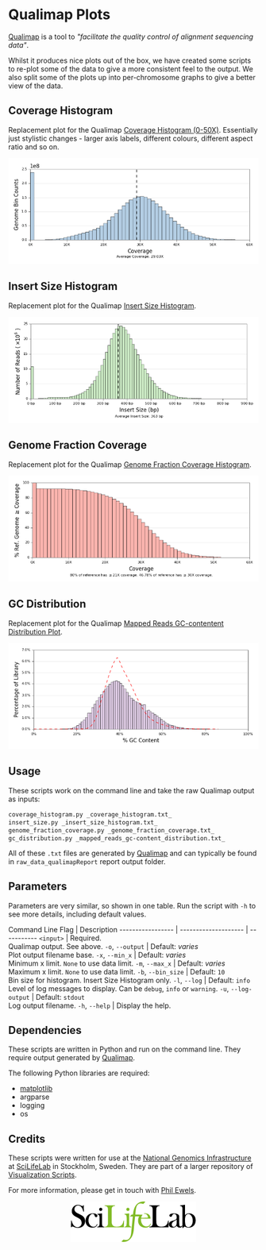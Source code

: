 # Qualimap Plots

[Qualimap](http://qualimap.bioinfo.cipf.es/) is a tool to
_"facilitate the quality control of alignment sequencing data"_.

Whilst it produces nice plots out of the box, we have created some scripts
to re-plot some of the data to give a more consistent feel to the output.
We also split some of the plots up into per-chromosome graphs to give
a better view of the data.

## Coverage Histogram
Replacement plot for the Qualimap
[Coverage Histogram (0-50X)](http://kokonech.github.io/qualimap/HG00096.chr20_bamqc/images_qualimapReport/genome_coverage_0to50_histogram.png).
Essentially just stylistic changes - larger axis labels, different colours,
different aspect ratio and so on.

![Coverage Histogram](../examples/qualimap_coverage.png)

## Insert Size Histogram
Replacement plot for the Qualimap
[Insert Size Histogram](http://kokonech.github.io/qualimap/HG00096.chr20_bamqc/images_qualimapReport/genome_insert_size_histogram.png).

![Insert Size Histogram](../examples/qualimap_insertsize.png)

## Genome Fraction Coverage
Replacement plot for the Qualimap
[Genome Fraction Coverage Histogram](http://kokonech.github.io/qualimap/HG00096.chr20_bamqc/images_qualimapReport/genome_coverage_quotes.png).

![Insert Size Histogram](../examples/genome_fraction.png)

## GC Distribution
Replacement plot for the Qualimap
[Mapped Reads GC-contentent Distribution Plot](http://kokonech.github.io/qualimap/HG00096.chr20_bamqc/images_qualimapReport/genome_gc_content_per_window.png).

![Insert Size Histogram](../examples/gc_distribution.png)

## Usage
These scripts work on the command line and take the raw Qualimap output as
inputs:

    coverage_histogram.py _coverage_histogram.txt_
    insert_size.py _insert_size_histogram.txt_
    genome_fraction_coverage.py _genome_fraction_coverage.txt_
    gc_distribution.py _mapped_reads_gc-content_distribution.txt_

All of these `.txt` files are generated
by [Qualimap](http://qualimap.bioinfo.cipf.es/) and can typically be found in
`raw_data_qualimapReport` report output folder.


## Parameters
Parameters are very similar, so shown in one table. Run the script with
`-h` to see more details, including default values.

Command Line Flag | Description
----------------- | -------------------- | -----------
`<input>` | Required.<br>Qualimap output. See above.
`-o`, `--output` | Default: _varies_<br>Plot output filename base. 
`-x`, `--min_x` | Default:  _varies_<br>Minimum x limit. `None` to use data limit.
`-m`, `--max_x` | Default:  _varies_<br>Maximum x limit. `None` to use data limit.
`-b`, `--bin_size` | Default: `10`<br>Bin size for histogram.  Insert Size Histogram only.
`-l`, `--log` | Default: `info`<br>Level of log messages to display. Can be `debug`, `info` or `warning`.
`-u`, `--log-output` | Default: `stdout`<br>Log output filename.
`-h`, `--help` | Display the help.

## Dependencies

These scripts are written in Python and run on the command line. They require
output generated by [Qualimap](http://qualimap.bioinfo.cipf.es/).

The following Python libraries are required:

* [matplotlib](http://matplotlib.org/)
* argparse
* logging
* os

## Credits
These scripts were written for use at the 
[National Genomics Infrastructure](https://portal.scilifelab.se/genomics/)
at [SciLifeLab](http://www.scilifelab.se/) in Stockholm, Sweden. They are 
part of a larger repository of
[Visualization Scripts](https://github.com/SciLifeLab/visualizations).

For more information, please get in touch with
[Phil Ewels](https://github.com/ewels).

<p align="center"><a href="http://www.scilifelab.se/" target="_blank"><img src="../examples/SciLifeLab_logo.png" title="SciLifeLab"></a></p>
